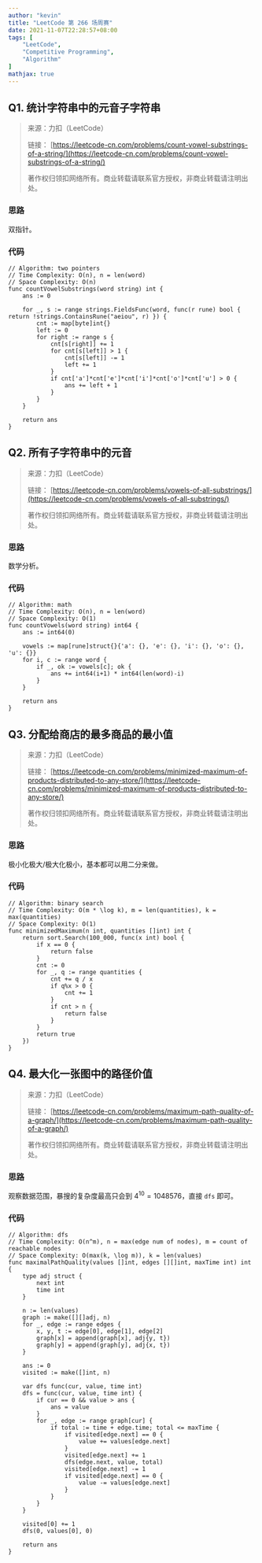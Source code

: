 ```yaml
---
author: "kevin"
title: "LeetCode 第 266 场周赛"
date: 2021-11-07T22:28:57+08:00
tags: [
    "LeetCode",
    "Competitive Programming",
    "Algorithm"
]
mathjax: true
---
```


## Q1. 统计字符串中的元音子字符串

> 来源：力扣（LeetCode）
>
> 链接： [https://leetcode-cn.com/problems/count-vowel-substrings-of-a-string/](https://leetcode-cn.com/problems/count-vowel-substrings-of-a-string/)
>
> 著作权归领扣网络所有。商业转载请联系官方授权，非商业转载请注明出处。

### 思路

双指针。

### 代码

```golang
// Algorithm: two pointers
// Time Complexity: O(n), n = len(word)
// Space Complexity: O(n)
func countVowelSubstrings(word string) int {
	ans := 0

	for _, s := range strings.FieldsFunc(word, func(r rune) bool { return !strings.ContainsRune("aeiou", r) }) {
		cnt := map[byte]int{}
		left := 0
		for right := range s {
			cnt[s[right]] += 1
			for cnt[s[left]] > 1 {
				cnt[s[left]] -= 1
				left += 1
			}
			if cnt['a']*cnt['e']*cnt['i']*cnt['o']*cnt['u'] > 0 {
				ans += left + 1
			}
		}
	}

	return ans
}
```



## Q2. 所有子字符串中的元音

> 来源：力扣（LeetCode）
>
> 链接： [https://leetcode-cn.com/problems/vowels-of-all-substrings/](https://leetcode-cn.com/problems/vowels-of-all-substrings/)
>
> 著作权归领扣网络所有。商业转载请联系官方授权，非商业转载请注明出处。

### 思路

数学分析。

### 代码

```golang
// Algorithm: math
// Time Complexity: O(n), n = len(word)
// Space Complexity: O(1)
func countVowels(word string) int64 {
	ans := int64(0)

	vowels := map[rune]struct{}{'a': {}, 'e': {}, 'i': {}, 'o': {}, 'u': {}}
	for i, c := range word {
		if _, ok := vowels[c]; ok {
			ans += int64(i+1) * int64(len(word)-i)
		}
	}

	return ans
}
```


## Q3. 分配给商店的最多商品的最小值

> 来源：力扣（LeetCode）
>
> 链接： [https://leetcode-cn.com/problems/minimized-maximum-of-products-distributed-to-any-store/](https://leetcode-cn.com/problems/minimized-maximum-of-products-distributed-to-any-store/)
>
> 著作权归领扣网络所有。商业转载请联系官方授权，非商业转载请注明出处。

### 思路

极小化极大/极大化极小，基本都可以用二分来做。

### 代码

```golang
// Algorithm: binary search
// Time Complexity: O(m * \log k), m = len(quantities), k = max(quantities)
// Space Complexity: O(1)
func minimizedMaximum(n int, quantities []int) int {
	return sort.Search(100_000, func(x int) bool {
		if x == 0 {
			return false
		}
		cnt := 0
		for _, q := range quantities {
			cnt += q / x
			if q%x > 0 {
				cnt += 1
			}
			if cnt > n {
				return false
			}
		}
		return true
	})
}
```


## Q4. 最大化一张图中的路径价值

> 来源：力扣（LeetCode）
>
> 链接： [https://leetcode-cn.com/problems/maximum-path-quality-of-a-graph/](https://leetcode-cn.com/problems/maximum-path-quality-of-a-graph/)
>
> 著作权归领扣网络所有。商业转载请联系官方授权，非商业转载请注明出处。

### 思路

观察数据范围，暴搜的复杂度最高只会到 $4^{10}=1048576$，直接 `dfs` 即可。

### 代码

```golang
// Algorithm: dfs
// Time Complexity: O(n^m), n = max(edge num of nodes), m = count of reachable nodes
// Space Complexity: O(max(k, \log m)), k = len(values)
func maximalPathQuality(values []int, edges [][]int, maxTime int) int {
	type adj struct {
		next int
		time int
	}

	n := len(values)
	graph := make([][]adj, n)
	for _, edge := range edges {
		x, y, t := edge[0], edge[1], edge[2]
		graph[x] = append(graph[x], adj{y, t})
		graph[y] = append(graph[y], adj{x, t})
	}

	ans := 0
	visited := make([]int, n)

	var dfs func(cur, value, time int)
	dfs = func(cur, value, time int) {
		if cur == 0 && value > ans {
			ans = value
		}
		for _, edge := range graph[cur] {
			if total := time + edge.time; total <= maxTime {
				if visited[edge.next] == 0 {
					value += values[edge.next]
				}
				visited[edge.next] += 1
				dfs(edge.next, value, total)
				visited[edge.next] -= 1
				if visited[edge.next] == 0 {
					value -= values[edge.next]
				}
			}
		}
	}

	visited[0] += 1
	dfs(0, values[0], 0)

	return ans
}
```
